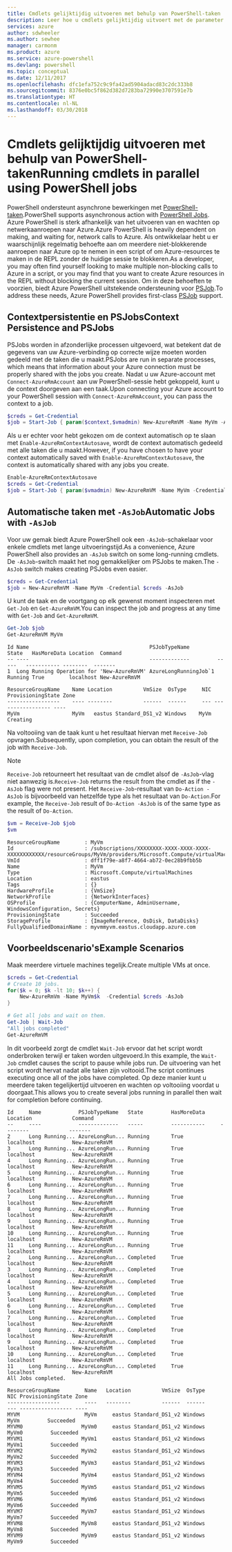 ```yaml
---
title: Cmdlets gelijktijdig uitvoeren met behulp van PowerShell-taken
description: Leer hoe u cmdlets gelijktijdig uitvoert met de parameter -AsJob.
services: azure
author: sdwheeler
ms.author: sewhee
manager: carmonm
ms.product: azure
ms.service: azure-powershell
ms.devlang: powershell
ms.topic: conceptual
ms.date: 12/11/2017
ms.openlocfilehash: dfc1efa752c9c9fa42ad5904adacd83c2dc333b8
ms.sourcegitcommit: 8376e0bc5f862d382d7283ba72990e3707591e7b
ms.translationtype: HT
ms.contentlocale: nl-NL
ms.lasthandoff: 03/30/2018
---
```

# <a name="running-cmdlets-in-parallel-using-powershell-jobs"></a><span data-ttu-id="1915c-103">Cmdlets gelijktijdig uitvoeren met behulp van PowerShell-taken</span><span class="sxs-lookup"><span data-stu-id="1915c-103">Running cmdlets in parallel using PowerShell jobs</span></span>

<span data-ttu-id="1915c-104">PowerShell ondersteunt asynchrone bewerkingen met [PowerShell-taken](/powershell/module/microsoft.powershell.core/about/about_jobs).</span><span class="sxs-lookup"><span data-stu-id="1915c-104">PowerShell supports asynchronous action with [PowerShell Jobs](/powershell/module/microsoft.powershell.core/about/about_jobs).</span></span>
<span data-ttu-id="1915c-105">Azure PowerShell is sterk afhankelijk van het uitvoeren van en wachten op netwerkaanroepen naar Azure.</span><span class="sxs-lookup"><span data-stu-id="1915c-105">Azure PowerShell is heavily dependent on making, and waiting for, network calls to Azure.</span></span> <span data-ttu-id="1915c-106">Als ontwikkelaar hebt u er waarschijnlijk regelmatig behoefte aan om meerdere niet-blokkerende aanroepen naar Azure op te nemen in een script of om Azure-resources te maken in de REPL zonder de huidige sessie te blokkeren.</span><span class="sxs-lookup"><span data-stu-id="1915c-106">As a developer, you may often find yourself looking to make multiple non-blocking calls to Azure in a script, or you may find that you want to create Azure resources in the REPL without blocking the current session.</span></span> <span data-ttu-id="1915c-107">Om in deze behoeften te voorzien, biedt Azure PowerShell uitstekende ondersteuning voor [PSJob](/powershell/module/microsoft.powershell.core/about/about_jobs).</span><span class="sxs-lookup"><span data-stu-id="1915c-107">To address these needs, Azure PowerShell provides first-class [PSJob](/powershell/module/microsoft.powershell.core/about/about_jobs) support.</span></span>

## <a name="context-persistence-and-psjobs"></a><span data-ttu-id="1915c-108">Contextpersistentie en PSJobs</span><span class="sxs-lookup"><span data-stu-id="1915c-108">Context Persistence and PSJobs</span></span>

<span data-ttu-id="1915c-109">PSJobs worden in afzonderlijke processen uitgevoerd, wat betekent dat de gegevens van uw Azure-verbinding op correcte wijze moeten worden gedeeld met de taken die u maakt.</span><span class="sxs-lookup"><span data-stu-id="1915c-109">PSJobs are run in separate processes, which means that information about your Azure connection must be properly shared with the jobs you create.</span></span> <span data-ttu-id="1915c-110">Nadat u uw Azure-account met `Connect-AzureRmAccount` aan uw PowerShell-sessie hebt gekoppeld, kunt u de context doorgeven aan een taak.</span><span class="sxs-lookup"><span data-stu-id="1915c-110">Upon connecting your Azure account to your PowerShell session with `Connect-AzureRmAccount`, you can pass the context to a job.</span></span>

```powershell
$creds = Get-Credential
$job = Start-Job { param($context,$vmadmin) New-AzureRmVM -Name MyVm -AzureRmContext $context -Credential $vmadmin} -Arguments (Get-AzureRmContext),$creds
```

<span data-ttu-id="1915c-111">Als u er echter voor hebt gekozen om de context automatisch op te slaan met `Enable-AzureRmContextAutosave`, wordt de context automatisch gedeeld met alle taken die u maakt.</span><span class="sxs-lookup"><span data-stu-id="1915c-111">However, if you have chosen to have your context automatically saved with `Enable-AzureRmContextAutosave`, the context is automatically shared with any jobs you create.</span></span>

```powershell
Enable-AzureRmContextAutosave
$creds = Get-Credential
$job = Start-Job { param($vmadmin) New-AzureRmVM -Name MyVm -Credential $vmadmin} -Arguments $creds
```

## <a name="automatic-jobs-with--asjob"></a><span data-ttu-id="1915c-112">Automatische taken met `-AsJob`</span><span class="sxs-lookup"><span data-stu-id="1915c-112">Automatic Jobs with `-AsJob`</span></span>

<span data-ttu-id="1915c-113">Voor uw gemak biedt Azure PowerShell ook een `-AsJob`-schakelaar voor enkele cmdlets met lange uitvoeringstijd.</span><span class="sxs-lookup"><span data-stu-id="1915c-113">As a convenience, Azure PowerShell also provides an `-AsJob` switch on some long-running cmdlets.</span></span>
<span data-ttu-id="1915c-114">De `-AsJob`-switch maakt het nog gemakkelijker om PSJobs te maken.</span><span class="sxs-lookup"><span data-stu-id="1915c-114">The `-AsJob` switch makes creating PSJobs even easier.</span></span>

```powershell
$creds = Get-Credential
$job = New-AzureRmVM -Name MyVm -Credential $creds -AsJob
```

<span data-ttu-id="1915c-115">U kunt de taak en de voortgang op elk gewenst moment inspecteren met `Get-Job` en `Get-AzureRmVM`.</span><span class="sxs-lookup"><span data-stu-id="1915c-115">You can inspect the job and progress at any time with `Get-Job` and `Get-AzureRmVM`.</span></span>

```powershell
Get-Job $job
Get-AzureRmVM MyVm
```

```Output
Id Name                                       PSJobTypeName         State   HasMoreData Location  Command
-- ----                                       -------------         -----   ----------- --------  -------
1  Long Running Operation for 'New-AzureRmVM' AzureLongRunningJob`1 Running True        localhost New-AzureRmVM

ResourceGroupName    Name Location          VmSize  OsType     NIC ProvisioningState Zone
-----------------    ---- --------          ------  ------     --- ----------------- ----
MyVm                 MyVm   eastus Standard_DS1_v2 Windows    MyVm          Creating
```

<span data-ttu-id="1915c-116">Na voltooiing van de taak kunt u het resultaat hiervan met `Receive-Job` opvragen.</span><span class="sxs-lookup"><span data-stu-id="1915c-116">Subsequently, upon completion, you can obtain the result of the job with `Receive-Job`.</span></span>

> [!NOTE]
> <span data-ttu-id="1915c-117">`Receive-Job` retourneert het resultaat van de cmdlet alsof de `-AsJob`-vlag niet aanwezig is.</span><span class="sxs-lookup"><span data-stu-id="1915c-117">`Receive-Job` returns the result from the cmdlet as if the `-AsJob` flag were not present.</span></span>
> <span data-ttu-id="1915c-118">Het `Receive-Job`-resultaat van `Do-Action -AsJob` is bijvoorbeeld van hetzelfde type als het resultaat van `Do-Action`.</span><span class="sxs-lookup"><span data-stu-id="1915c-118">For example, the `Receive-Job` result of `Do-Action -AsJob` is of the same type as the result of `Do-Action`.</span></span>

```powershell
$vm = Receive-Job $job
$vm
```

```Output
ResourceGroupName        : MyVm
Id                       : /subscriptions/XXXXXXXX-XXXX-XXXX-XXXX-XXXXXXXXXXXX/resourceGroups/MyVm/providers/Microsoft.Compute/virtualMachines/MyVm
VmId                     : dff1f79e-a8f7-4664-ab72-0ec28b9fbb5b
Name                     : MyVm
Type                     : Microsoft.Compute/virtualMachines
Location                 : eastus
Tags                     : {}
HardwareProfile          : {VmSize}
NetworkProfile           : {NetworkInterfaces}
OSProfile                : {ComputerName, AdminUsername, WindowsConfiguration, Secrets}
ProvisioningState        : Succeeded
StorageProfile           : {ImageReference, OsDisk, DataDisks}
FullyQualifiedDomainName : myvmmyvm.eastus.cloudapp.azure.com
```

## <a name="example-scenarios"></a><span data-ttu-id="1915c-119">Voorbeeldscenario's</span><span class="sxs-lookup"><span data-stu-id="1915c-119">Example Scenarios</span></span>

<span data-ttu-id="1915c-120">Maak meerdere virtuele machines tegelijk.</span><span class="sxs-lookup"><span data-stu-id="1915c-120">Create multiple VMs at once.</span></span>

```powershell
$creds = Get-Credential
# Create 10 jobs.
for($k = 0; $k -lt 10; $k++) {
    New-AzureRmVm -Name MyVm$k  -Credential $creds -AsJob
}

# Get all jobs and wait on them.
Get-Job | Wait-Job
"All jobs completed"
Get-AzureRmVM
```

<span data-ttu-id="1915c-121">In dit voorbeeld zorgt de cmdlet `Wait-Job` ervoor dat het script wordt onderbroken terwijl er taken worden uitgevoerd.</span><span class="sxs-lookup"><span data-stu-id="1915c-121">In this example, the `Wait-Job` cmdlet causes the script to pause while jobs run.</span></span> <span data-ttu-id="1915c-122">De uitvoering van het script wordt hervat nadat alle taken zijn voltooid.</span><span class="sxs-lookup"><span data-stu-id="1915c-122">The script continues executing once all of the jobs have completed.</span></span> <span data-ttu-id="1915c-123">Op deze manier kunt u meerdere taken tegelijkertijd uitvoeren en wachten op voltooiing voordat u doorgaat.</span><span class="sxs-lookup"><span data-stu-id="1915c-123">This allows you to create several jobs running in parallel then wait for completion before continuing.</span></span>

```Output
Id     Name            PSJobTypeName   State         HasMoreData     Location             Command
--     ----            -------------   -----         -----------     --------             -------
2      Long Running... AzureLongRun... Running       True            localhost            New-AzureRmVM
3      Long Running... AzureLongRun... Running       True            localhost            New-AzureRmVM
4      Long Running... AzureLongRun... Running       True            localhost            New-AzureRmVM
5      Long Running... AzureLongRun... Running       True            localhost            New-AzureRmVM
6      Long Running... AzureLongRun... Running       True            localhost            New-AzureRmVM
7      Long Running... AzureLongRun... Running       True            localhost            New-AzureRmVM
8      Long Running... AzureLongRun... Running       True            localhost            New-AzureRmVM
9      Long Running... AzureLongRun... Running       True            localhost            New-AzureRmVM
10     Long Running... AzureLongRun... Running       True            localhost            New-AzureRmVM
11     Long Running... AzureLongRun... Running       True            localhost            New-AzureRmVM
2      Long Running... AzureLongRun... Completed     True            localhost            New-AzureRmVM
3      Long Running... AzureLongRun... Completed     True            localhost            New-AzureRmVM
4      Long Running... AzureLongRun... Completed     True            localhost            New-AzureRmVM
5      Long Running... AzureLongRun... Completed     True            localhost            New-AzureRmVM
6      Long Running... AzureLongRun... Completed     True            localhost            New-AzureRmVM
7      Long Running... AzureLongRun... Completed     True            localhost            New-AzureRmVM
8      Long Running... AzureLongRun... Completed     True            localhost            New-AzureRmVM
9      Long Running... AzureLongRun... Completed     True            localhost            New-AzureRmVM
10     Long Running... AzureLongRun... Completed     True            localhost            New-AzureRmVM
11     Long Running... AzureLongRun... Completed     True            localhost            New-AzureRmVM
All Jobs completed.

ResourceGroupName        Name   Location          VmSize  OsType           NIC ProvisioningState Zone
-----------------        ----   --------          ------  ------           --- ----------------- ----
MYVM                     MyVm     eastus Standard_DS1_v2 Windows          MyVm         Succeeded
MYVM0                   MyVm0     eastus Standard_DS1_v2 Windows         MyVm0         Succeeded
MYVM1                   MyVm1     eastus Standard_DS1_v2 Windows         MyVm1         Succeeded
MYVM2                   MyVm2     eastus Standard_DS1_v2 Windows         MyVm2         Succeeded
MYVM3                   MyVm3     eastus Standard_DS1_v2 Windows         MyVm3         Succeeded
MYVM4                   MyVm4     eastus Standard_DS1_v2 Windows         MyVm4         Succeeded
MYVM5                   MyVm5     eastus Standard_DS1_v2 Windows         MyVm5         Succeeded
MYVM6                   MyVm6     eastus Standard_DS1_v2 Windows         MyVm6         Succeeded
MYVM7                   MyVm7     eastus Standard_DS1_v2 Windows         MyVm7         Succeeded
MYVM8                   MyVm8     eastus Standard_DS1_v2 Windows         MyVm8         Succeeded
MYVM9                   MyVm9     eastus Standard_DS1_v2 Windows         MyVm9         Succeeded
```

